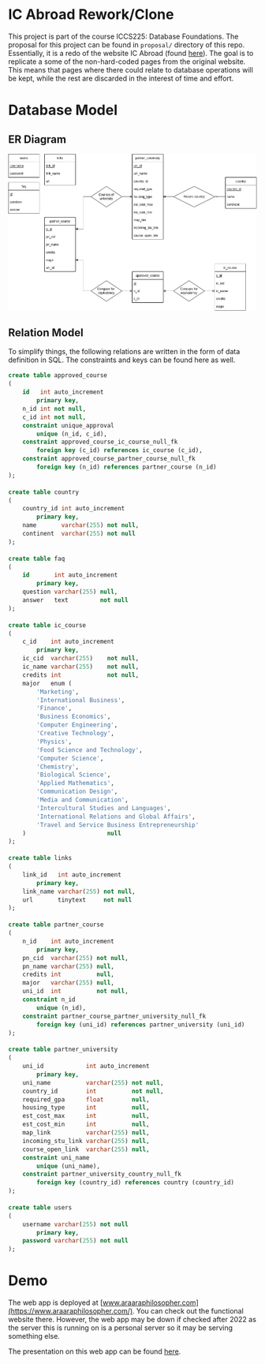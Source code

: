 # IC Abroad Rework/Clone

This project is part of the course ICCS225: Database Foundations. The proposal for this project can
be found in `proposal/` directory of this repo. Essentially, it is a redo of the website IC Abroad
(found [here](https://sites.google.com/mahidol.edu/icabroad/home)). The goal is to replicate a some
of the non-hard-coded pages from the original website. This means that pages where there could relate
to database operations will be kept, while the rest are discarded in the interest of time and effort.

# Database Model

## ER Diagram

![ER diagram](report/er-diagram.jpg)

## Relation Model

To simplify things, the following relations are written in the form of data definition in SQL. The constraints and keys can be found here as well.

```sql
create table approved_course
(
    id   int auto_increment
        primary key,
    n_id int not null,
    c_id int not null,
    constraint unique_approval
        unique (n_id, c_id),
    constraint approved_course_ic_course_null_fk
        foreign key (c_id) references ic_course (c_id),
    constraint approved_course_partner_course_null_fk
        foreign key (n_id) references partner_course (n_id)
);

create table country
(
    country_id int auto_increment
        primary key,
    name       varchar(255) not null,
    continent  varchar(255) not null
);

create table faq
(
    id       int auto_increment
        primary key,
    question varchar(255) null,
    answer   text         not null
);

create table ic_course
(
    c_id    int auto_increment
        primary key,
    ic_cid  varchar(255)    not null,
    ic_name varchar(255)    not null,
    credits int             not null,
    major   enum (
        'Marketing',
        'International Business',
        'Finance',
        'Business Economics',
        'Computer Engineering',
        'Creative Technology',
        'Physics',
        'Food Science and Technology',
        'Computer Science',
        'Chemistry',
        'Biological Science',
        'Applied Mathematics',
        'Communication Design',
        'Media and Communication',
        'Intercultural Studies and Languages',
        'International Relations and Global Affairs',
        'Travel and Service Business Entrepreneurship'
    )                       null
);

create table links
(
    link_id   int auto_increment
        primary key,
    link_name varchar(255) not null,
    url       tinytext     not null
);

create table partner_course
(
    n_id    int auto_increment
        primary key,
    pn_cid  varchar(255) not null,
    pn_name varchar(255) null,
    credits int          null,
    major   varchar(255) null,
    uni_id  int          not null,
    constraint n_id
        unique (n_id),
    constraint partner_course_partner_university_null_fk
        foreign key (uni_id) references partner_university (uni_id)
);

create table partner_university
(
    uni_id            int auto_increment
        primary key,
    uni_name          varchar(255) not null,
    country_id        int          not null,
    required_gpa      float        null,
    housing_type      int          null,
    est_cost_max      int          null,
    est_cost_min      int          null,
    map_link          varchar(255) null,
    incoming_stu_link varchar(255) null,
    course_open_link  varchar(255) null,
    constraint uni_name
        unique (uni_name),
    constraint partner_university_country_null_fk
        foreign key (country_id) references country (country_id)
);

create table users
(
    username varchar(255) not null
        primary key,
    password varchar(255) not null
);
```

# Demo

The web app is deployed at [www.araaraphilosopher.com](https://www.araaraphilosopher.com/).
You can check out the functional website there. However, the web app may be down if checked
after 2022 as the server this is running on is a personal server so it may be serving
something else.

The presentation on this web app can be found [here](https://www.youtube.com/watch?v=o7Gvj74OtWI&ab_channel=NawatNgerncham).
